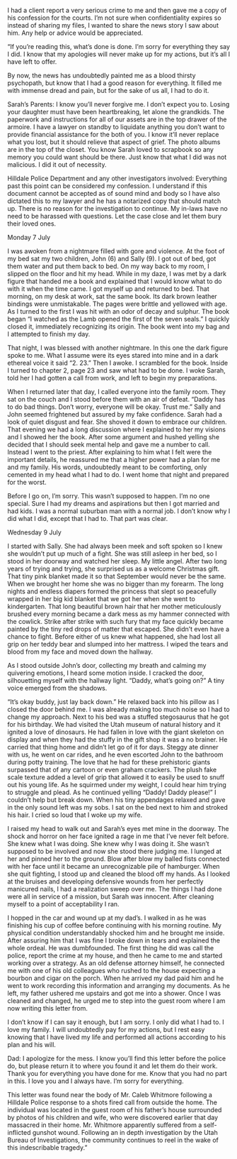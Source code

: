 I had a client report a very serious crime to me and then gave me a copy of his confession for the courts. I’m not sure when confidentiality expires so instead of sharing my files, I wanted to share the news story I saw about him. Any help or advice would be appreciated. 


“If you’re reading this, what’s done is done. I’m sorry for everything they say I did. I know that my apologies will never make up for my actions, but it’s all I have left to offer. 

By now, the news has undoubtedly painted me as a blood thirsty psychopath, but know that I had a good reason for everything. It filled me with immense dread and pain, but for the sake of us all, I had to do it. 

Sarah’s Parents: I know you’ll never forgive me. I don’t expect you to. Losing your daughter must have been heartbreaking, let alone the grandkids. The paperwork and instructions for all of our assets are in the top drawer of the armoire. I have a lawyer on standby to liquidate anything you don’t want to provide financial assistance for the both of you. I know it’ll never replace what you lost, but it should relieve that aspect of grief. The photo albums are in the top of the closet. You know Sarah loved to scrapbook so any memory you could want should be there. Just know that what I did was not malicious. I did it out of necessity. 

Hilldale Police Department and any other investigators involved: Everything past this point can be considered my confession. I understand if this document cannot be accepted as of sound mind and body so I have also dictated this to my lawyer and he has a notarized copy that should match up. There is no reason for the investigation to continue. My in-laws have no need to be harassed with questions. Let the case close and let them bury their loved ones. 

Monday 7 July

I was awoken from a nightmare filled with gore and violence. At the foot of my bed sat my two children, John (6) and Sally (9). I got out of bed, got them water and put them back to bed. On my way back to my room, I slipped on the floor and hit my head. While in my daze, I was met by a dark figure that handed me a book and explained that I would know what to do with it when the time came. I got myself up and returned to bed. That morning, on my desk at work, sat the same book. Its dark brown leather bindings were unmistakable. The pages were brittle and yellowed with age. As I turned to the first I was hit with an odor of decay and sulphur. The book began “I watched as the Lamb opened the first of the seven seals.” I quickly closed it, immediately recognizing its origin. The book went into my bag and I attempted to finish my day. 

That night, I was blessed with another nightmare. In this one the dark figure spoke to me. What I assume were its eyes stared into mine and in a dark ethereal voice it said “2. 23.” Then I awoke. I scrambled for the book. Inside I turned to chapter 2, page 23 and saw what had to be done. I woke Sarah, told her I had gotten a call from work, and left to begin my preparations. 

When I returned later that day, I called everyone into the family room. They sat on the couch and I stood before them with an air of defeat. “Daddy has to do bad things. Don’t worry, everyone will be okay. Trust me.” Sally and John seemed frightened but assured by my fake confidence. Sarah had a look of quiet disgust and fear. She shoved it down to embrace our children. That evening we had a long discussion where I explained to her my visions and I showed her the book. After some argument and hushed yelling she decided that I should seek mental help and gave me a number to call. Instead I went to the priest. After explaining to him what I felt were the important details, he reassured me that a higher power had a plan for me and my family. His words, undoubtedly meant to be comforting, only cemented in my head what I had to do. I went home that night and prepared for the worst. 

Before I go on, I’m sorry. This wasn’t supposed to happen. I’m no one special. Sure I had my dreams and aspirations but then I got married and had kids. I was a normal suburban man with a normal job. I don’t know why I did what I did, except that I had to. That part was clear. 

Wednesday 9 July

I started with Sally. She had always been meek and soft spoken so I knew she wouldn’t put up much of a fight. She was still asleep in her bed, so I stood in her doorway and watched her sleep. My little angel. After two long years of trying and trying, she surprised us as a welcome Christmas gift. That tiny pink blanket made it so that September would never be the same. When we brought her home she was no bigger than my forearm. The long nights and endless diapers formed the princess that slept so peacefully wrapped in her big kid blanket that we got her when she went to kindergarten. That long beautiful brown hair that her mother meticulously brushed every morning became a dark mess as my hammer connected with the cowlick. Strike after strike with such fury that my face quickly became painted by the tiny red drops of matter that escaped. She didn’t even have a chance to fight. Before either of us knew what happened, she had lost all grip on her teddy bear and slumped into her mattress. I wiped the tears and blood from my face and moved down the hallway. 

As I stood outside John’s door, collecting my breath and calming my quivering emotions, I heard some motion inside. I cracked the door, silhouetting myself with the hallway light. “Daddy, what’s going on?” A tiny voice emerged from the shadows. 

“It’s okay buddy, just lay back down.”  He relaxed back into his pillow as I closed the door behind me. I was already making too much noise so I had to change my approach. Next to his bed was a stuffed stegosaurus that he got for his birthday. We had visited the Utah museum of natural history and it ignited a love of dinosaurs. He had fallen in love with the giant skeleton on display and when they had the stuffy in the gift shop it was a no brainer. He carried that thing home and didn’t let go of it for days. Steggy ate dinner with us, he went on car rides, and he even escorted John to the bathroom during potty training. The love that he had for these prehistoric giants surpassed that of any cartoon or even graham crackers. The plush fake scale texture added a level of grip that allowed it to easily be used to snuff out his young life. As he squirmed under my weight, I could hear him trying to struggle and plead. As he continued yelling “Daddy! Daddy please!” I couldn’t help but break down. When his tiny appendages relaxed and gave in the only sound left was my sobs. I sat on the bed next to him and stroked his hair. I cried so loud that I woke up my wife. 

I raised my head to walk out and Sarah’s eyes met mine in the doorway. The shock and horror on her face ignited a rage in me that I’ve never felt before. She knew what I was doing. She knew why I was doing it. She wasn’t supposed to be involved and now she stood there judging me. I lunged at her and pinned her to the ground. Blow after blow my balled fists connected with her face until it became an unrecognizable pile of hamburger. When she quit fighting, I stood up and cleaned the blood off my hands. As I looked at the bruises and developing defensive wounds from her perfectly manicured nails, I had a realization sweep over me. The things I had done were all in service of a mission, but Sarah was innocent. After cleaning myself to a point of acceptability I ran. 

I hopped in the car and wound up at my dad’s. I walked in as he was finishing his cup of coffee before continuing with his morning routine. My physical condition understandably shocked him and he brought me inside. After assuring him that I was fine I broke down in tears and explained the whole ordeal. He was dumbfounded. The first thing he did was call the police, report the crime at my house, and then he came to me and started working over a strategy. As an old defense attorney himself, he connected me with one of his old colleagues who rushed to the house expecting a bourbon and cigar on the porch. When he arrived my dad paid him and he went to work recording this information and arranging my documents. As he left, my father ushered me upstairs and got me into a shower. Once I was cleaned and changed, he urged me to step into the guest room where I am now writing this letter from. 

I don’t know if I can say it enough, but I am sorry. I only did what I had to. I love my family. I will undoubtedly pay for my actions, but I rest easy knowing that I have lived my life and performed all actions according to his plan and his will. 

Dad: I apologize for the mess. I know you’ll find this letter before the police do, but please return it to where you found it and let them do their work. Thank you for everything you have done for me. Know that you had no part in this. I love you and I always have. I’m sorry for everything. 

This letter was found near the body of Mr. Caleb Whitmore following a Hilldale Police response to a shots fired call from outside the home. The individual was located in the guest room of his father’s house surrounded by photos of his children and wife, who were discovered earlier that day massacred in their home. Mr. Whitmore apparently suffered from a self-inflicted gunshot wound. Following an in depth investigation by the Utah Bureau of Investigations, the community continues to reel in the wake of this indescribable tragedy.”

